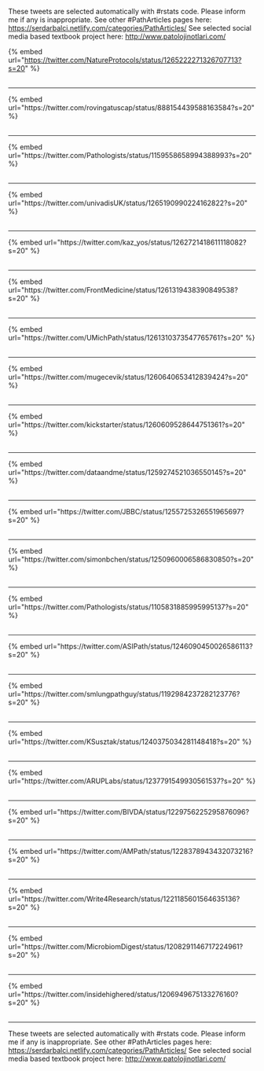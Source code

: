 

These tweets are selected automatically with #rstats code. Please inform me if any is inappropriate.
See other #PathArticles pages here: https://serdarbalci.netlify.com/categories/PathArticles/ 
See selected social media based textbook project here: http://www.patolojinotlari.com/

{% embed url="https://twitter.com/NatureProtocols/status/1265222271326707713?s=20" %}<br>
<br>
<hr>
{% embed url="https://twitter.com/rovingatuscap/status/888154439588163584?s=20" %}<br>
<br>
<hr>
{% embed url="https://twitter.com/Pathologists/status/1159558658994388993?s=20" %}<br>
<br>
<hr>
{% embed url="https://twitter.com/univadisUK/status/1265190990224162822?s=20" %}<br>
<br>
<hr>
{% embed url="https://twitter.com/kaz_yos/status/1262721418611118082?s=20" %}<br>
<br>
<hr>
{% embed url="https://twitter.com/FrontMedicine/status/1261319438390849538?s=20" %}<br>
<br>
<hr>
{% embed url="https://twitter.com/UMichPath/status/1261310373547765761?s=20" %}<br>
<br>
<hr>
{% embed url="https://twitter.com/mugecevik/status/1260640653412839424?s=20" %}<br>
<br>
<hr>
{% embed url="https://twitter.com/kickstarter/status/1260609528644751361?s=20" %}<br>
<br>
<hr>
{% embed url="https://twitter.com/dataandme/status/1259274521036550145?s=20" %}<br>
<br>
<hr>
{% embed url="https://twitter.com/JBBC/status/1255725326551965697?s=20" %}<br>
<br>
<hr>
{% embed url="https://twitter.com/simonbchen/status/1250960006586830850?s=20" %}<br>
<br>
<hr>
{% embed url="https://twitter.com/Pathologists/status/1105831885995995137?s=20" %}<br>
<br>
<hr>
{% embed url="https://twitter.com/ASIPath/status/1246090450026586113?s=20" %}<br>
<br>
<hr>
{% embed url="https://twitter.com/smlungpathguy/status/1192984237282123776?s=20" %}<br>
<br>
<hr>
{% embed url="https://twitter.com/KSusztak/status/1240375034281148418?s=20" %}<br>
<br>
<hr>
{% embed url="https://twitter.com/ARUPLabs/status/1237791549930561537?s=20" %}<br>
<br>
<hr>
{% embed url="https://twitter.com/BIVDA/status/1229756225295876096?s=20" %}<br>
<br>
<hr>
{% embed url="https://twitter.com/AMPath/status/1228378943432073216?s=20" %}<br>
<br>
<hr>
{% embed url="https://twitter.com/Write4Research/status/1221185601564635136?s=20" %}<br>
<br>
<hr>
{% embed url="https://twitter.com/MicrobiomDigest/status/1208291146717224961?s=20" %}<br>
<br>
<hr>
{% embed url="https://twitter.com/insidehighered/status/1206949675133276160?s=20" %}<br>
<br>
<hr>


These tweets are selected automatically with #rstats code. Please inform me if any is inappropriate.
See other #PathArticles pages here: https://serdarbalci.netlify.com/categories/PathArticles/ 
See selected social media based textbook project here: http://www.patolojinotlari.com/
